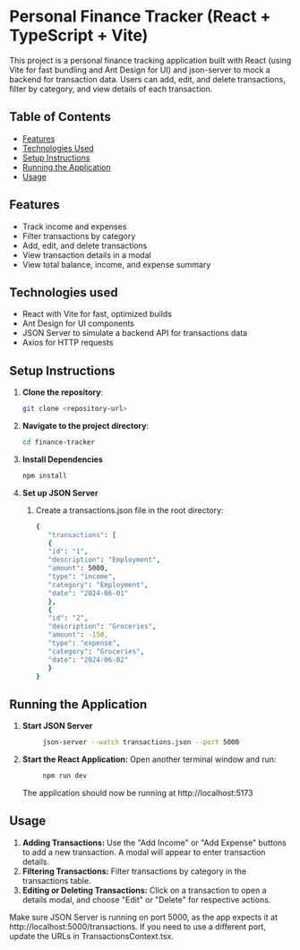 # Personal Finance Tracker (React + TypeScript + Vite)

This project is a personal finance tracking application built with React (using Vite for fast bundling and Ant Design for UI) and json-server to mock a backend for transaction data. Users can add, edit, and delete transactions, filter by category, and view details of each transaction.

## Table of Contents

- [Features](#features)
- [Technologies Used](#technologies-used)
- [Setup Instructions](#set-up-instructions)
- [Running the Application](#running-the-application)
- [Usage](#usage)

## Features

- Track income and expenses
- Filter transactions by category
- Add, edit, and delete transactions
- View transaction details in a modal
- View total balance, income, and expense summary

## Technologies used

- React with Vite for fast, optimized builds
- Ant Design for UI components
- JSON Server to simulate a backend API for transactions data
- Axios for HTTP requests

## Setup Instructions

1.  **Clone the repository**:

    ```sh
    git clone <repository-url>
    ```

2.  **Navigate to the project directory**:

    ```sh
    cd finance-tracker
    ```

3.  **Install Dependencies**

    ```sh
    npm install
    ```

4.  **Set up JSON Server**

    1. Create a transactions.json file in the root directory:

       ```sh
       {
          "transactions": [
          {
          "id": "1",
          "description": "Employment",
          "amount": 5000,
          "type": "income",
          "category": "Employment",
          "date": "2024-06-01"
          },
          {
          "id": "2",
          "description": "Groceries",
          "amount": -150,
          "type": "expense",
          "category": "Groceries",
          "date": "2024-06-02"
          }
       }


       ```

## Running the Application

1. **Start JSON Server**
   ```sh
        json-server --watch transactions.json --port 5000
   ```
2. **Start the React Application:** Open another terminal window and run:
   ```sh
        npm run dev
   ```
   The application should now be running at http://localhost:5173

## Usage

1. **Adding Transactions:** Use the "Add Income" or "Add Expense" buttons to add a new transaction. A modal will appear to enter transaction details.
2. **Filtering Transactions:** Filter transactions by category in the transactions table.
3. **Editing or Deleting Transactions:** Click on a transaction to open a details modal, and choose "Edit" or "Delete" for respective actions.

Make sure JSON Server is running on port 5000, as the app expects it at http://localhost:5000/transactions. If you need to use a different port, update the URLs in TransactionsContext.tsx.
